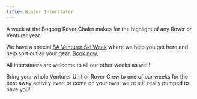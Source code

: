 ```yaml
---
title: Winter Interstater
---
```


A week at the Bogong Rover Chalet makes for the highlight of any Rover or
Venturer year.

We have a special [SA Venturer Ski
Week](http://www.venturers.sa.scouts.com.au/snowventure) where we help you get
here and help sort out all your gear. [Book
now.](http://www.venturers.sa.scouts.com.au/snowventure)

All interstaters are welcome to all our other weeks as well!

Bring your whole Venturer Unit or Rover Crew to one of our weeks for the best
away activity ever; or come on your own, we're still really pumped to have you!
